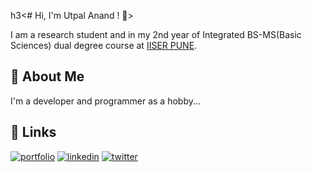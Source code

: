 
h3<# Hi, I'm Utpal Anand ! 👋>

I am a research student and in my 2nd year of Integrated BS-MS(Basic Sciences) dual degree course at [IISER PUNE](https://www.iiserpune.ac.in/).


## 🚀 About Me
I'm a developer and programmer as a hobby...


## 🔗 Links
[![portfolio](https://img.shields.io/badge/my_portfolio-000?style=for-the-badge&logo=ko-fi&logoColor=white)](https://theutpalanand.github.io/) 
[![linkedin](https://img.shields.io/badge/linkedin-0A66C2?style=for-the-badge&logo=linkedin&logoColor=white)](https://linkedin.com/in/theutpalanand)
[![twitter](https://img.shields.io/badge/twitter-1DA1F2?style=for-the-badge&logo=twitter&logoColor=white)](https://x.com/theutpalanand)

